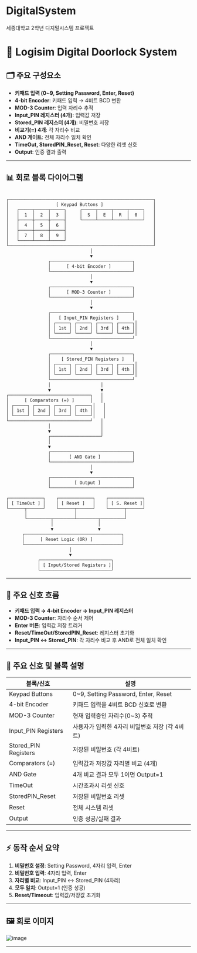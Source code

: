 # DigitalSystem
세종대학교 2학년 디지털시스템 프로젝트
# 🔐 Logisim Digital Doorlock System

## 🗂️ 주요 구성요소

- **키패드 입력 (0~9, Setting Password, Enter, Reset)**
- **4-bit Encoder**: 키패드 입력 → 4비트 BCD 변환
- **MOD-3 Counter**: 입력 자리수 추적
- **Input_PIN 레지스터 (4개)**: 입력값 저장
- **Stored_PIN 레지스터 (4개)**: 비밀번호 저장
- **비교기(=) 4개**: 각 자리수 비교
- **AND 게이트**: 전체 자리수 일치 확인
- **TimeOut, StoredPIN_Reset, Reset**: 다양한 리셋 신호
- **Output**: 인증 결과 출력

---

## 📊 회로 블록 다이어그램
```

┌───────────────────────────────────────────────────────┐
│                  [ Keypad Buttons ]                   │
│   ┌─────┬─────┬─────┐     ┌─────┬─────┬─────┬─────┐   │
│   │  1  │  2  │  3  │     │  S  │  E  │  R  │  0  │   │
│   ├─────┼─────┼─────┤     └─────┴─────┴─────┴─────┘   │
│   │  4  │  5  │  6  │                                 │
│   ├─────┼─────┼─────┤                                 │
│   │  7  │  8  │  9  │                                 │
│   └─────┴─────┴─────┘                                 │
└───────────────────────────────────────────────────────┘
                                │
                                ▼
                ┌───────────────────────────────┐
                │      [ 4-bit Encoder ]        │
                └───────────────────────────────┘
                                │
                                ▼
                ┌───────────────────────────────┐
                │      [ MOD-3 Counter ]        │
                └───────────────────────────────┘
                                │
                                ▼
                ┌───────────────────────────────┐
                │   [ Input_PIN Registers ]     │
                │ ┌─────┐ ┌─────┐ ┌─────┐ ┌─────┐│
                │ │ 1st │ │ 2nd │ │ 3rd │ │ 4th ││
                │ └─────┘ └─────┘ └─────┘ └─────┘│
                └───────────────────────────────┘
                                │
                                ▼
                ┌───────────────────────────────┐
                │    [ Stored_PIN Registers ]   │
                │ ┌─────┐ ┌─────┐ ┌─────┐ ┌─────┐│
                │ │ 1st │ │ 2nd │ │ 3rd │ │ 4th ││
                │ └─────┘ └─────┘ └─────┘ └─────┘│
                └───────────────────────────────┘
                │                   │
                ▼                   ▼
┌───────────────────────────────┐   │
│      [ Comparators (=) ]      │   │
│ ┌─────┐ ┌─────┐ ┌─────┐ ┌─────┐│   │
│ │ 1st │ │ 2nd │ │ 3rd │ │ 4th ││   │
│ └─────┘ └─────┘ └─────┘ └─────┘│   │
└───────────────────────────────┘   │
                │                   │
                ▼                   │
                ┌───────────────────┘
                │
                ▼
                ┌───────────────────────────────┐
                │       [ AND Gate ]            │
                └───────────────────────────────┘
                                │
                                ▼
                ┌───────────────────────────────┐
                │         [ Output ]            │
                └───────────────────────────────┘

┌─────────────┐    ┌─────────────┐    ┌─────────────┐
│ [ TimeOut ] │    │ [ Reset ]   │    │ [ S. Reset ]│
└──────┬──────┘    └──────┬──────┘    └──────┬──────┘
       │                  │                  │
       └─────────┬────────┴────────┬─────────┘
                 │                 │
                 ▼                 ▼
      ┌─────────────────────────────────────┐
      │      [ Reset Logic (OR) ]           │
      └─────────────────────────────────────┘
                        │
                        ▼
            ┌───────────────────────────┐
            │ [ Input/Stored Registers ]│
            └───────────────────────────┘
```
---

## 🔗 주요 신호 흐름

- **키패드 입력 → 4-bit Encoder → Input_PIN 레지스터**
- **MOD-3 Counter**: 자리수 순서 제어
- **Enter 버튼**: 입력값 저장 트리거
- **Reset/TimeOut/StoredPIN_Reset**: 레지스터 초기화
- **Input_PIN ↔ Stored_PIN**: 각 자리수 비교 후 AND로 전체 일치 확인

---

## 📝 주요 신호 및 블록 설명

| 블록/신호          | 설명                                                  |
|--------------------|------------------------------------------------------|
| Keypad Buttons     | 0~9, Setting Password, Enter, Reset                  |
| 4-bit Encoder      | 키패드 입력을 4비트 BCD 신호로 변환                   |
| MOD-3 Counter      | 현재 입력중인 자리수(0~3) 추적                        |
| Input_PIN Registers| 사용자가 입력한 4자리 비밀번호 저장 (각 4비트)        |
| Stored_PIN Registers| 저장된 비밀번호 (각 4비트)                           |
| Comparators (=)    | 입력값과 저장값 자리별 비교 (4개)                     |
| AND Gate           | 4개 비교 결과 모두 1이면 Output=1                     |
| TimeOut            | 시간초과시 리셋 신호                                  |
| StoredPIN_Reset    | 저장된 비밀번호 리셋                                  |
| Reset              | 전체 시스템 리셋                                      |
| Output             | 인증 성공/실패 결과                                   |

---

## ⚡ 동작 순서 요약

1. **비밀번호 설정**: Setting Password, 4자리 입력, Enter
2. **비밀번호 입력**: 4자리 입력, Enter
3. **자리별 비교**: Input_PIN ↔ Stored_PIN (4자리)
4. **모두 일치**: Output=1 (인증 성공)
5. **Reset/Timeout**: 입력값/저장값 초기화

---

## 🖼️ 회로 이미지
![image](https://github.com/user-attachments/assets/1b36bf94-1291-4c1e-a2e0-c0c4469f6dca)


---

